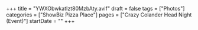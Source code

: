 +++
title = "YWXObwkatIzt80MzbAty.avif"
draft = false
tags = ["Photos"]
categories = ["ShowBiz Pizza Place"]
pages = ["Crazy Colander Head Night (Event)"]
startDate = ""
+++
